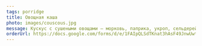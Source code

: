 ```yaml
---
tags: porridge
title: Овощная каша
photo: images/couscous.jpg
message: Кускус с сушеными овощами – морковь, паприка, укроп, сельдерей, лук, чеснок, розовая/морская соль. Идеально на обед или ужин, сытно и ароматно.
orderUrl: https://docs.google.com/forms/d/e/1FAIpQLSdTKnat3hAsF49JnwUwtiGT7pvl7HIN1o_BRK02f1dLXNjNAA/viewform
---
```

